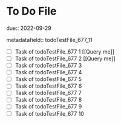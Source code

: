 # To Do File

due:: 2022-09-29

metadatafield:: todoTestFile_677_11

- [ ] Task of todoTestFile_677 1 [[Query me]]
- [ ] Task of todoTestFile_677 2 [[Query me]]
- [ ] Task of todoTestFile_677 3
- [ ] Task of todoTestFile_677 4
- [ ] Task of todoTestFile_677 5
- [ ] Task of todoTestFile_677 6
- [ ] Task of todoTestFile_677 7
- [ ] Task of todoTestFile_677 8
- [ ] Task of todoTestFile_677 9
- [ ] Task of todoTestFile_677 10